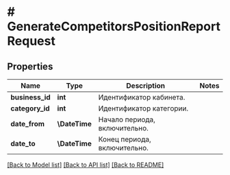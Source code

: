 # # GenerateCompetitorsPositionReportRequest

## Properties

Name | Type | Description | Notes
------------ | ------------- | ------------- | -------------
**business_id** | **int** | Идентификатор кабинета. |
**category_id** | **int** | Идентификатор категории. |
**date_from** | **\DateTime** | Начало периода, включительно. |
**date_to** | **\DateTime** | Конец периода, включительно. |

[[Back to Model list]](../../README.md#models) [[Back to API list]](../../README.md#endpoints) [[Back to README]](../../README.md)
